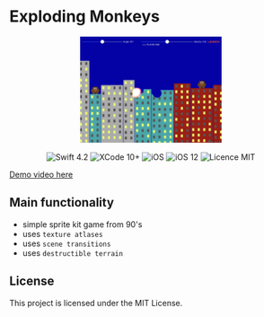 #  Exploding Monkeys

<div align = "center">
<img src="/screens/1.jpeg" width="50%">        
</div>

<p align="center">
<img src="https://img.shields.io/badge/Swift-4.2-orange.svg" alt="Swift 4.2"/>
<img src="https://img.shields.io/badge/Xcode-10%2B-brightgreen.svg" alt="XCode 10+"/>
<img src="https://img.shields.io/badge/platform-iOS-green.svg" alt="iOS"/>
<img src="https://img.shields.io/badge/iOS-12%2B-brightgreen.svg" alt="iOS 12"/>
<img src="https://img.shields.io/badge/licence-MIT-lightgray.svg" alt="Licence MIT"/>
</p>

[Demo video here](https://youtu.be/9o9qThr_UJY)

## Main functionality
* simple sprite kit game from 90's
* uses `texture atlases`
* uses `scene transitions`
* uses `destructible terrain`

## License

This project is licensed under the MIT License.